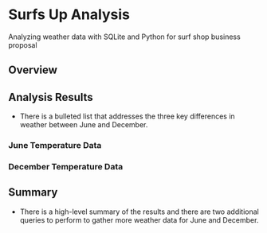 # Surfs Up Analysis
Analyzing weather data with SQLite and Python for surf shop business proposal
## Overview
## Analysis Results
- There is a bulleted list that addresses the three key differences in weather between June and December. 
### June Temperature Data
### December Temperature Data
## Summary
- There is a high-level summary of the results and there are two additional queries to perform to gather more weather data for June and December.
